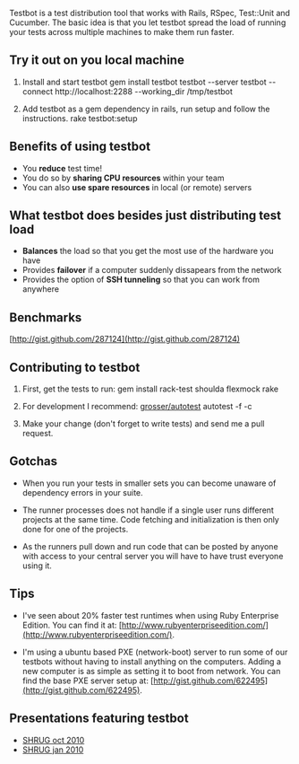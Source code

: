 Testbot is a test distribution tool that works with Rails, RSpec, Test::Unit and Cucumber. The basic idea is that you let testbot spread the load of running your tests across multiple machines to make them run faster.

Try it out on you local machine
----

1) Install and start testbot
    gem install testbot
    testbot --server
    testbot --connect http://localhost:2288 --working_dir /tmp/testbot

2) Add testbot as a gem dependency in rails, run setup and follow the instructions.
    rake testbot:setup

Benefits of using testbot
----
* You **reduce** test time!
* You do so by **sharing CPU resources** within your team
* You can also **use spare resources** in local (or remote) servers

What testbot does besides just distributing test load
----
* **Balances** the load so that you get the most use of the hardware you have
* Provides **failover** if a computer suddenly dissapears from the network
* Provides the option of **SSH tunneling** so that you can work from anywhere

Benchmarks
----
[http://gist.github.com/287124](http://gist.github.com/287124)

Contributing to testbot
----

1) First, get the tests to run:
    gem install rack-test shoulda flexmock
    rake

2) For development I recommend: [grosser/autotest](http://github.com/grosser/autotest)
    autotest -f -c

3) Make your change (don't forget to write tests) and send me a pull request.

Gotchas
----

* When you run your tests in smaller sets you can become unaware of dependency errors in your suite.

* The runner processes does not handle if a single user runs different projects at the same time. Code
  fetching and initialization is then only done for one of the projects.

* As the runners pull down and run code that can be posted by anyone with access to your central server you will have to have trust everyone using it.

Tips
----

* I've seen about 20% faster test runtimes when using Ruby Enterprise Edition. You can find it at:
[http://www.rubyenterpriseedition.com/](http://www.rubyenterpriseedition.com/).

* I'm using a ubuntu based PXE (network-boot) server to run some of our testbots without having
to install anything on the computers. Adding a new computer is as simple as setting it to
boot from network. You can find the base PXE server setup at: [http://gist.github.com/622495](http://gist.github.com/622495).

Presentations featuring testbot
----

* [SHRUG oct 2010](http://github.com/joakimk/presentations/tree/master/shrug_oct2010_sideprojects)
* [SHRUG jan 2010](http://github.com/joakimk/presentations/tree/master/shrug_jan2010_faster_testruns)
